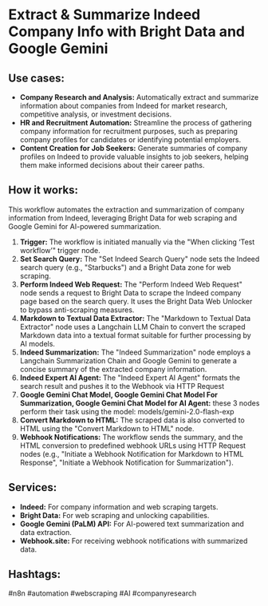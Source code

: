 # Extract & Summarize Indeed Company Info with Bright Data and Google Gemini

## Use cases:

- **Company Research and Analysis:** Automatically extract and summarize information about companies from Indeed for market research, competitive analysis, or investment decisions.
- **HR and Recruitment Automation:** Streamline the process of gathering company information for recruitment purposes, such as preparing company profiles for candidates or identifying potential employers.
- **Content Creation for Job Seekers:** Generate summaries of company profiles on Indeed to provide valuable insights to job seekers, helping them make informed decisions about their career paths.

## How it works:

This workflow automates the extraction and summarization of company information from Indeed, leveraging Bright Data for web scraping and Google Gemini for AI-powered summarization.

1.  **Trigger:** The workflow is initiated manually via the "When clicking ‘Test workflow’" trigger node.
2.  **Set Search Query:** The "Set Indeed Search Query" node sets the Indeed search query (e.g., "Starbucks") and a Bright Data zone for web scraping.
3.  **Perform Indeed Web Request:** The "Perform Indeed Web Request" node sends a request to Bright Data to scrape the Indeed company page based on the search query.  It uses the Bright Data Web Unlocker to bypass anti-scraping measures.
4.  **Markdown to Textual Data Extractor:** The "Markdown to Textual Data Extractor" node uses a Langchain LLM Chain to convert the scraped Markdown data into a textual format suitable for further processing by AI models.
5.  **Indeed Summarization:** The "Indeed Summarization" node employs a Langchain Summarization Chain and Google Gemini to generate a concise summary of the extracted company information.
6.  **Indeed Expert AI Agent:** The "Indeed Expert AI Agent" formats the search result and pushes it to the Webhook via HTTP Request
7.  **Google Gemini Chat Model, Google Gemini Chat Model For Summarization, Google Gemini Chat Model for AI Agent:** these 3 nodes perform their task using the model: models/gemini-2.0-flash-exp
8.  **Convert Markdown to HTML:** The scraped data is also converted to HTML using the "Convert Markdown to HTML" node.
9.  **Webhook Notifications:** The workflow sends the summary, and the HTML conversion to predefined webhook URLs using HTTP Request nodes (e.g., "Initiate a Webhook Notification for Markdown to HTML Response", "Initiate a Webhook Notification for Summarization").

## Services:

-   **Indeed:** For company information and web scraping targets.
-   **Bright Data:** For web scraping and unlocking capabilities.
-   **Google Gemini (PaLM) API:** For AI-powered text summarization and data extraction.
-   **Webhook.site:** For receiving webhook notifications with summarized data.

## Hashtags:

#n8n #automation #webscraping #AI #companyresearch
